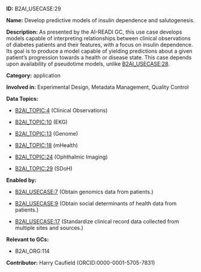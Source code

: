 **ID:** B2AI_USECASE:29

**Name:** Develop predictive models of insulin dependence and salutogenesis.

**Description:** As presented by the AI-READI GC, this use case develops models capable of interpreting relationships between clinical observations of diabetes patients and their features, with a focus on insulin dependence. Its goal is to produce a model capable of yielding predictions about a given patient’s progression towards a health or disease state. This case depends upon availability of pseudotime models, unlike [B2AI_USECASE:28](../usecases/develop-cross-sectional-ai-models-of-relationships-between-diabetes-severity-cognitive-function-and-presence-of-biomarkers.markdown).

**Category:** application

**Involved in:** Experimental Design, Metadata Management, Quality Control

**Data Topics:**

- [B2AI_TOPIC:4](../topics/ClinicalObservations.markdown) (Clinical Observations)

- [B2AI_TOPIC:10](../topics/EKG.markdown) (EKG)

- [B2AI_TOPIC:13](../topics/Genome.markdown) (Genome)

- [B2AI_TOPIC:18](../topics/mHealth.markdown) (mHealth)

- [B2AI_TOPIC:24](../topics/OphthalmicImaging.markdown) (Ophthalmic Imaging)

- [B2AI_TOPIC:29](../topics/SDoH.markdown) (SDoH)

**Enabled by:**

- [B2AI_USECASE:7](../usecases/obtain-genomics-data-from-patients.markdown) (Obtain genomics data from patients.)

- [B2AI_USECASE:9](../usecases/obtain-social-determinants-of-health-data-from-patients.markdown) (Obtain social determinants of health data from patients.)

- [B2AI_USECASE:17](../usecases/standardize-clinical-record-data-collected-from-multiple-sites-and-sources.markdown) (Standardize clinical record data collected from multiple sites and sources.)

**Relevant to GCs:**

- B2AI_ORG:114

**Contributor:** Harry Caufield
 (ORCID:0000-0001-5705-7831)

